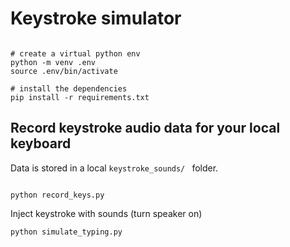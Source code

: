 # Keystroke simulator

```

# create a virtual python env
python -m venv .env
source .env/bin/activate

# install the dependencies 
pip install -r requirements.txt

```

## Record keystroke audio data for your local keyboard

Data is stored in a local `keystroke_sounds/ ` folder.
```

python record_keys.py
```

Inject keystroke with sounds (turn speaker on)

```
python simulate_typing.py
```
```
